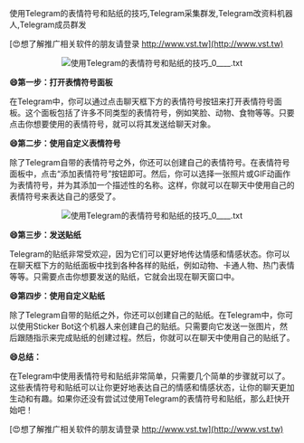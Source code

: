 使用Telegram的表情符号和贴纸的技巧,Telegram采集群发,Telegram改资料机器人,Telegram成员群发

[😍想了解推广相关软件的朋友请登录 http://www.vst.tw](http://www.vst.tw)

 <center><img src="https://vst.tw/MP4/tuiguang/png/4.png" alt="使用Telegram的表情符号和贴纸的技巧_0____.txt"></center>

**😄第一步：打开表情符号面板**

在Telegram中，你可以通过点击聊天框下方的表情符号按钮来打开表情符号面板。这个面板包括了许多不同类型的表情符号，例如笑脸、动物、食物等等。只要点击你想要使用的表情符号，就可以将其发送给聊天对象。

**😄第二步：使用自定义表情符号**

除了Telegram自带的表情符号之外，你还可以创建自己的表情符号。在表情符号面板中，点击“添加表情符号”按钮即可。然后，你可以选择一张照片或GIF动画作为表情符号，并为其添加一个描述性的名称。这样，你就可以在聊天中使用自己的表情符号来表达自己的感受了。

 <center><img src="https://vst.tw/MP4/tuiguang/png/7.png" alt="使用Telegram的表情符号和贴纸的技巧_0____.txt"></center>

**😄第三步：发送贴纸**

Telegram的贴纸非常受欢迎，因为它们可以更好地传达情感和情感状态。你可以在聊天框下方的贴纸面板中找到各种各样的贴纸，例如动物、卡通人物、热门表情等等。只需要点击你想要发送的贴纸，它就会出现在聊天窗口中。

**😄第四步：使用自定义贴纸**

除了Telegram自带的贴纸之外，你还可以创建自己的贴纸。在Telegram中，你可以使用Sticker Bot这个机器人来创建自己的贴纸。只需要向它发送一张图片，然后跟随指示来完成贴纸的创建过程。然后，你就可以在聊天中使用自己的贴纸了。

**😄总结：**

在Telegram中使用表情符号和贴纸非常简单，只需要几个简单的步骤就可以了。这些表情符号和贴纸可以让你更好地表达自己的情感和情感状态，让你的聊天更加生动和有趣。如果你还没有尝试过使用Telegram的表情符号和贴纸，那么赶快开始吧！

[😍想了解推广相关软件的朋友请登录 http://www.vst.tw](http://www.vst.tw)




